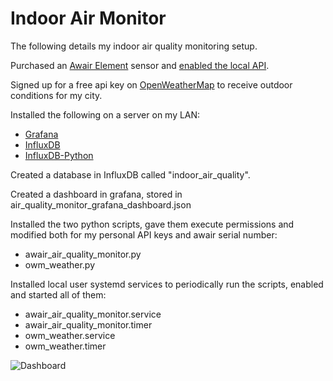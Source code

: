 Indoor Air Monitor
==================

The following details my indoor air quality monitoring setup.

Purchased an [Awair Element](https://www.getawair.com/home/element) sensor and [enabled the local API](https://support.getawair.com/hc/en-us/articles/360049221014-Awair-Local-API-Feature).

Signed up for a free api key on [OpenWeatherMap](https://openweathermap.org/) to receive outdoor conditions for my city.

Installed the following on a server on my LAN:

* [Grafana](https://grafana.com/)
* [InfluxDB](https://www.influxdata.com)
* [InfluxDB-Python](https://github.com/influxdata/influxdb-python)

Created a database in InfluxDB called "indoor_air_quality".

Created a dashboard in grafana, stored in air_quality_monitor_grafana_dashboard.json

Installed the two python scripts, gave them execute permissions and modified both for my personal API keys and awair serial number:

* awair_air_quality_monitor.py
* owm_weather.py

Installed local user systemd services to periodically run the scripts, enabled and started all of them:

* awair_air_quality_monitor.service
* awair_air_quality_monitor.timer
* owm_weather.service
* owm_weather.timer

![Dashboard](https://raw.githubusercontent.com/JeremyRuhland/air_quality_monitor/dashboard.jpg)
